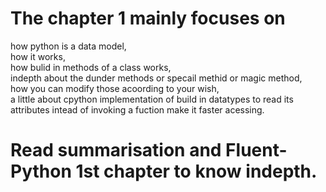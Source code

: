 # The chapter 1 mainly focuses on 
how python is a data model,  
how it works,  
how bulid in methods of a class works,  
indepth about the dunder methods or specail methid or magic method,  
how you can modify those acoording to your wish,  
a little about cpython implementation of build in datatypes to read its attributes intead of invoking a fuction make it faster acessing.

# Read summarisation and Fluent-Python 1st chapter to know indepth.